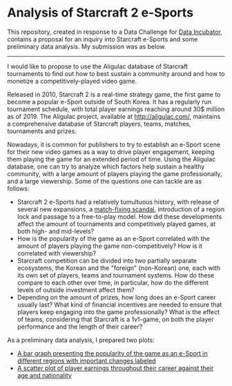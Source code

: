 # Analysis of Starcraft 2 e-Sports 

This repository, created in response to a Data Challenge for [Data Incubator](https://www.thedataincubator.com/), contains a proposal for an inquiry into Starcraft e-Sports and some preliminary data analysis. My submission was as below. 

---

I would like to propose to use the Aligulac database of Starcraft tournaments to find out how to best sustain a community around and how to monetize a competitively-played video game. 

Released in 2010, Starcraft 2 is a real-time strategy game, the first game to become a popular e-Sport outside of South Korea. It has a regularly run tournament schedule, with total player earnings reaching around 30$ million as of 2019. The Aligulac project, available at http://aligulac.com/, maintains a comprehensive database of Starcraft players, teams, matches, tournaments and prizes. 

Nowadays, it is common for publishers to try to establish an e-Sport scene for their new video games as a way to drive player engagement, keeping them playing the game for an extended period of time. Using the Aligulac database, one can try to analyze which factors help sustain a healthy community, with a large amount of players playing the game professionally, and a large viewership. Some of the questions one can tackle are as follows:
- Starcraft 2 e-Sports had a relatively tumultuous history, with release of several new expansions, a [match-fixing scandal](https://www.pcgamer.com/eight-arrested-in-starcraft-ii-match-fixing-scandal/), introduction of a region lock and passage to a free-to-play model. How did these developments affect the amount of tournaments and competitively played games, at both high- and mid-levels? 
- How is the popularity of the game as an e-Sport correlated with the amount of players playing the game non-competitively? How is it correlated with viewership? 
- Starcraft competition can be divided into two partially separate ecosystems, the Korean and the "foreign" (non-Korean) one, each with its own set of players, teams and tournament systems. How do these compare to each other over time, in particular, how do the different levels of outside investment affect them? 
- Depending on the amount of prizes, how long does an e-Sport career usually last? What kind of financial incentives are needed to ensure that players keep engaging into the game professionally? What is the effect of teams, considering that Starcraft is a 1v1-game, on both the player performance and the length of their career? 

As a preliminary data analysis, I prepared two plots: 
- [A bar graph presenting the popularity of the game as an e-Sport in different regions with important changes labeled](https://github.com/pstragowskipiotr/Starcraft-e-Sport-analysis/blob/master/Popularity%20over%20time%20and%20in-outside%20Korea%20.ipynb)
- [A scatter plot of player earnings throughout their career against their age and nationality]([https://github.com/pstragowskipiotr/Starcraft-e-Sport-analysis/blob/master/Career%20earnings%20over%20age.ipynb)